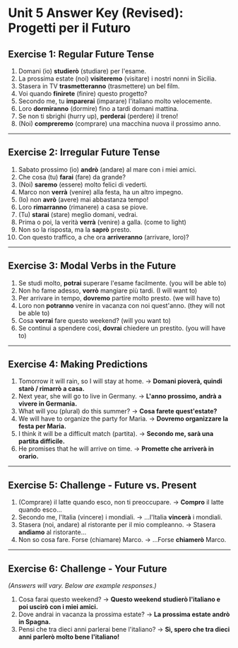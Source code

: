 # Unit 5 Answer Key (Revised): Progetti per il Futuro

## Exercise 1: Regular Future Tense

1.  Domani (io) **studierò** (studiare) per l'esame.
2.  La prossima estate (noi) **visiteremo** (visitare) i nostri nonni in Sicilia.
3.  Stasera in TV **trasmetteranno** (trasmettere) un bel film.
4.  Voi quando **finirete** (finire) questo progetto?
5.  Secondo me, tu **imparerai** (imparare) l'italiano molto velocemente.
6.  Loro **dormiranno** (dormire) fino a tardi domani mattina.
7.  Se non ti sbrighi (hurry up), **perderai** (perdere) il treno!
8.  (Noi) **compreremo** (comprare) una macchina nuova il prossimo anno.

---

## Exercise 2: Irregular Future Tense

1.  Sabato prossimo (io) **andrò** (andare) al mare con i miei amici.
2.  Che cosa (tu) **farai** (fare) da grande?
3.  (Noi) **saremo** (essere) molto felici di vederti.
4.  Marco non **verrà** (venire) alla festa, ha un altro impegno.
5.  (Io) non **avrò** (avere) mai abbastanza tempo!
6.  Loro **rimarranno** (rimanere) a casa se piove.
7.  (Tu) **starai** (stare) meglio domani, vedrai.
8.  Prima o poi, la verità **verrà** (venire) a galla. (come to light)
9.  Non so la risposta, ma la **saprò** presto.
10. Con questo traffico, a che ora **arriveranno** (arrivare, loro)?

---

## Exercise 3: Modal Verbs in the Future

1.  Se studi molto, **potrai** superare l'esame facilmente. (you will be able to)
2.  Non ho fame adesso, **vorrò** mangiare più tardi. (I will want to)
3.  Per arrivare in tempo, **dovremo** partire molto presto. (we will have to)
4.  Loro non **potranno** venire in vacanza con noi quest'anno. (they will not be able to)
5.  Cosa **vorrai** fare questo weekend? (will you want to)
6.  Se continui a spendere così, **dovrai** chiedere un prestito. (you will have to)

---

## Exercise 4: Making Predictions

1.  Tomorrow it will rain, so I will stay at home. -> **Domani pioverà, quindi starò / rimarrò a casa.**
2.  Next year, she will go to live in Germany. -> **L'anno prossimo, andrà a vivere in Germania.**
3.  What will you (plural) do this summer? -> **Cosa farete quest'estate?**
4.  We will have to organize the party for Maria. -> **Dovremo organizzare la festa per Maria.**
5.  I think it will be a difficult match (partita). -> **Secondo me, sarà una partita difficile.**
6.  He promises that he will arrive on time. -> **Promette che arriverà in orario.**

---

## Exercise 5: Challenge - Future vs. Present

1.  (Comprare) il latte quando esco, non ti preoccupare. -> **Compro** il latte quando esco...
2.  Secondo me, l'Italia (vincere) i mondiali. -> ...l'Italia **vincerà** i mondiali.
3.  Stasera (noi, andare) al ristorante per il mio compleanno. -> Stasera **andiamo** al ristorante...
4.  Non so cosa fare. Forse (chiamare) Marco. -> ...Forse **chiamerò** Marco.

---

## Exercise 6: Challenge - Your Future

*(Answers will vary. Below are example responses.)*

1.  Cosa farai questo weekend? -> **Questo weekend studierò l'italiano e poi uscirò con i miei amici.**
2.  Dove andrai in vacanza la prossima estate? -> **La prossima estate andrò in Spagna.**
3.  Pensi che tra dieci anni parlerai bene l'italiano? -> **Sì, spero che tra dieci anni parlerò molto bene l'italiano!**